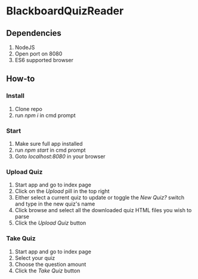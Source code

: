# BlackboardQuizReader
## Dependencies
1. NodeJS
2. Open port on 8080
3. ES6 supported browser
## How-to
### Install
1. Clone repo
2. run *npm i* in cmd prompt
### Start
1. Make sure full app installed
2. run *npm start* in cmd prompt
3. Goto *localhost:8080* in your browser
### Upload Quiz
1. Start app and go to index page
2. Click on the *Upload* pill in the top right
3. Either select a current quiz to update or toggle the *New Quiz?* switch and type in the new quiz's name
4. Click browse and select all the downloaded quiz HTML files you wish to parse
5. Click the *Upload Quiz* button
### Take Quiz
1. Start app and go to index page
2. Select your quiz
3. Choose the question amount
4. Click the *Take Quiz* button
